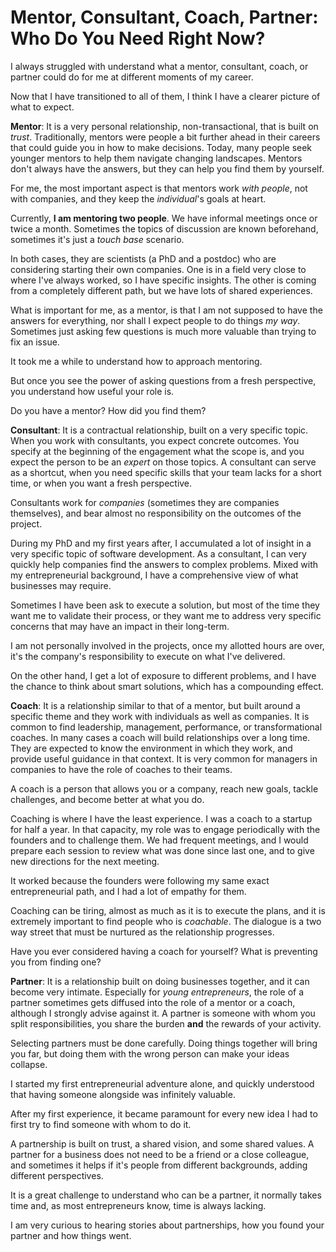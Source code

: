 # Mentor, Consultant, Coach, Partner: Who Do You Need Right Now?

I always struggled with understand what a mentor, consultant, coach, or partner could do for me at different moments of my career. 

Now that I have transitioned to all of them, I think I have a clearer picture of what to expect. 

**Mentor**: It is a very personal relationship, non-transactional, that is built on *trust*. Traditionally, mentors were people a bit further ahead in their careers that could guide you in how to make decisions. Today, many people seek younger mentors to help them navigate changing landscapes. Mentors don't always have the answers, but they can help you find them by yourself. 

For me, the most important aspect is that mentors work *with people*, not with companies, and they keep the *individual*'s goals at heart. 

Currently, **I am mentoring two people**. We have informal meetings once or twice a month. Sometimes the topics of discussion are known beforehand, sometimes it's just a *touch base* scenario. 

In both cases, they are scientists (a PhD and a postdoc) who are considering starting their own companies. One is in a field very close to where I've always worked, so I have specific insights. The other is coming from a completely different path, but we have lots of shared experiences. 

What is important for me, as a mentor, is that I am not supposed to have the answers for everything, nor shall I expect people to do things *my way*. Sometimes just asking few questions is much more valuable than trying to fix an issue. 

It took me a while to understand how to approach mentoring. 

But once you see the power of asking questions from a fresh perspective, you understand how useful your role is. 

Do you have a mentor? How did you find them? 

**Consultant**: It is a contractual relationship, built on a very specific topic. When you work with consultants, you expect concrete outcomes. You specify at the beginning of the engagement what the scope is, and you expect the person to be an *expert* on those topics. A consultant can serve as a shortcut, when you need specific skills that your team lacks for a short time, or when you want a fresh perspective. 

Consultants work for *companies* (sometimes they are companies themselves), and bear almost no responsibility on the outcomes of the project. 

During my PhD and my first years after, I accumulated a lot of insight in a very specific topic of software development. As a consultant, I can very quickly help companies find the answers to complex problems. Mixed with my entrepreneurial background, I have a comprehensive view of what businesses may require. 

Sometimes I have been ask to execute a solution, but most of the time they want me to validate their process, or they want me to address very specific concerns that may have an impact in their long-term. 

I am not personally involved in the projects, once my allotted hours are over, it's the company's responsibility to execute on what I've delivered. 

On the other hand, I get a lot of exposure to different problems, and I have the chance to think about smart solutions, which has a compounding effect. 

**Coach**: It is a relationship similar to that of a mentor, but built around a specific theme and they work with individuals as well as companies. It is common to find leadership, management, performance, or transformational coaches. In many cases a coach will build relationships over a long time. They are expected to know the environment in which they work, and provide useful guidance in that context. It is very common for managers in companies to have the role of coaches to their teams. 

A coach is a person that allows you or a company, reach new goals, tackle challenges, and become better at what you do. 

Coaching is where I have the least experience. I was a coach to a startup for half a year. In that capacity, my role was to engage periodically with the founders and to challenge them. We had frequent meetings, and I would prepare each session to review what was done since last one, and to give new directions for the next meeting. 

It worked because the founders were following my same exact entrepreneurial path, and I had a lot of empathy for them. 

Coaching can be tiring, almost as much as it is to execute the plans, and it is extremely important to find people who is *coachable*. The dialogue is a two way street that must be nurtured as the relationship progresses. 

Have you ever considered having a coach for yourself? What is preventing you from finding one? 

**Partner**: It is a relationship built on doing businesses together, and it can become very intimate. Especially for *young entrepreneurs*, the role of a partner sometimes gets diffused into the role of a mentor or a coach, although I strongly advise against it. A partner is someone with whom you split responsibilities, you share the burden **and** the rewards of your activity. 

Selecting partners must be done carefully. Doing things together will bring you far, but doing them with the wrong person can make your ideas collapse. 

I started my first entrepreneurial adventure alone, and quickly understood that having someone alongside was infinitely valuable. 

After my first experience, it became paramount for every new idea I had to first try to find someone with whom to do it. 

A partnership is built on trust, a shared vision, and some shared values. A partner for a business does not need to be a friend or a close colleague, and sometimes it helps if it's people from different backgrounds, adding different perspectives. 

It is a great challenge to understand who can be a partner, it normally takes time and, as most entrepreneurs know, time is always lacking. 

I am very curious to hearing stories about partnerships, how you found your partner and how things went. 